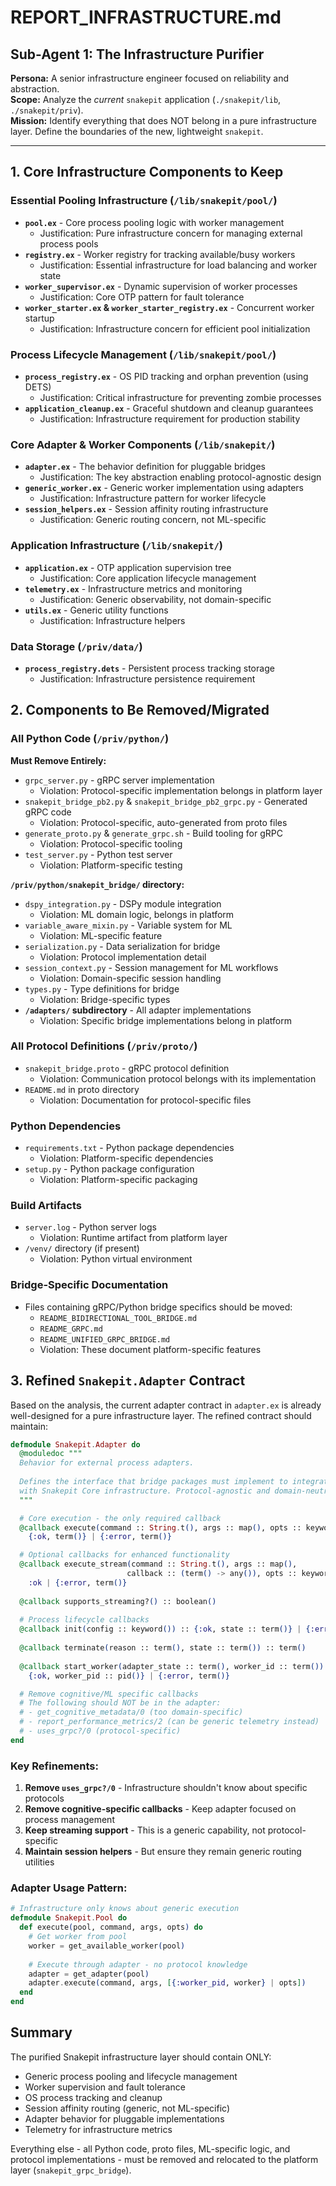 # REPORT_INFRASTRUCTURE.md
## Sub-Agent 1: The Infrastructure Purifier

**Persona:** A senior infrastructure engineer focused on reliability and abstraction.  
**Scope:** Analyze the *current* `snakepit` application (`./snakepit/lib`, `./snakepit/priv`).  
**Mission:** Identify everything that does NOT belong in a pure infrastructure layer. Define the boundaries of the new, lightweight `snakepit`.

---

## 1. Core Infrastructure Components to Keep

### Essential Pooling Infrastructure (`/lib/snakepit/pool/`)
- **`pool.ex`** - Core process pooling logic with worker management
  - Justification: Pure infrastructure concern for managing external process pools
- **`registry.ex`** - Worker registry for tracking available/busy workers  
  - Justification: Essential infrastructure for load balancing and worker state
- **`worker_supervisor.ex`** - Dynamic supervision of worker processes
  - Justification: Core OTP pattern for fault tolerance
- **`worker_starter.ex` & `worker_starter_registry.ex`** - Concurrent worker startup
  - Justification: Infrastructure concern for efficient pool initialization

### Process Lifecycle Management (`/lib/snakepit/pool/`)
- **`process_registry.ex`** - OS PID tracking and orphan prevention (using DETS)
  - Justification: Critical infrastructure for preventing zombie processes
- **`application_cleanup.ex`** - Graceful shutdown and cleanup guarantees
  - Justification: Infrastructure requirement for production stability

### Core Adapter & Worker Components (`/lib/snakepit/`)
- **`adapter.ex`** - The behavior definition for pluggable bridges
  - Justification: The key abstraction enabling protocol-agnostic design
- **`generic_worker.ex`** - Generic worker implementation using adapters
  - Justification: Infrastructure pattern for worker lifecycle
- **`session_helpers.ex`** - Session affinity routing infrastructure
  - Justification: Generic routing concern, not ML-specific

### Application Infrastructure (`/lib/snakepit/`)
- **`application.ex`** - OTP application supervision tree
  - Justification: Core application lifecycle management
- **`telemetry.ex`** - Infrastructure metrics and monitoring
  - Justification: Generic observability, not domain-specific
- **`utils.ex`** - Generic utility functions
  - Justification: Infrastructure helpers

### Data Storage (`/priv/data/`)
- **`process_registry.dets`** - Persistent process tracking storage
  - Justification: Infrastructure persistence requirement

## 2. Components to Be Removed/Migrated

### All Python Code (`/priv/python/`)
**Must Remove Entirely:**
- `grpc_server.py` - gRPC server implementation
  - Violation: Protocol-specific implementation belongs in platform layer
- `snakepit_bridge_pb2.py` & `snakepit_bridge_pb2_grpc.py` - Generated gRPC code
  - Violation: Protocol-specific, auto-generated from proto files
- `generate_proto.py` & `generate_grpc.sh` - Build tooling for gRPC
  - Violation: Protocol-specific tooling
- `test_server.py` - Python test server
  - Violation: Platform-specific testing

**`/priv/python/snakepit_bridge/` directory:**
- `dspy_integration.py` - DSPy module integration
  - Violation: ML domain logic, belongs in platform
- `variable_aware_mixin.py` - Variable system for ML
  - Violation: ML-specific feature
- `serialization.py` - Data serialization for bridge
  - Violation: Protocol implementation detail
- `session_context.py` - Session management for ML workflows
  - Violation: Domain-specific session handling
- `types.py` - Type definitions for bridge
  - Violation: Bridge-specific types
- **`/adapters/` subdirectory** - All adapter implementations
  - Violation: Specific bridge implementations belong in platform

### All Protocol Definitions (`/priv/proto/`)
- `snakepit_bridge.proto` - gRPC protocol definition
  - Violation: Communication protocol belongs with its implementation
- `README.md` in proto directory
  - Violation: Documentation for protocol-specific files

### Python Dependencies
- `requirements.txt` - Python package dependencies
  - Violation: Platform-specific dependencies
- `setup.py` - Python package configuration
  - Violation: Platform-specific packaging

### Build Artifacts
- `server.log` - Python server logs
  - Violation: Runtime artifact from platform layer
- `/venv/` directory (if present)
  - Violation: Python virtual environment

### Bridge-Specific Documentation
- Files containing gRPC/Python bridge specifics should be moved:
  - `README_BIDIRECTIONAL_TOOL_BRIDGE.md`
  - `README_GRPC.md`  
  - `README_UNIFIED_GRPC_BRIDGE.md`
  - Violation: These document platform-specific features

## 3. Refined `Snakepit.Adapter` Contract

Based on the analysis, the current adapter contract in `adapter.ex` is already well-designed for a pure infrastructure layer. The refined contract should maintain:

```elixir
defmodule Snakepit.Adapter do
  @moduledoc """
  Behavior for external process adapters.
  
  Defines the interface that bridge packages must implement to integrate
  with Snakepit Core infrastructure. Protocol-agnostic and domain-neutral.
  """

  # Core execution - the only required callback
  @callback execute(command :: String.t(), args :: map(), opts :: keyword()) :: 
    {:ok, term()} | {:error, term()}

  # Optional callbacks for enhanced functionality
  @callback execute_stream(command :: String.t(), args :: map(), 
                          callback :: (term() -> any()), opts :: keyword()) :: 
    :ok | {:error, term()}
  
  @callback supports_streaming?() :: boolean()
  
  # Process lifecycle callbacks
  @callback init(config :: keyword()) :: {:ok, state :: term()} | {:error, term()}
  
  @callback terminate(reason :: term(), state :: term()) :: term()
  
  @callback start_worker(adapter_state :: term(), worker_id :: term()) :: 
    {:ok, worker_pid :: pid()} | {:error, term()}

  # Remove cognitive/ML specific callbacks
  # The following should NOT be in the adapter:
  # - get_cognitive_metadata/0 (too domain-specific)
  # - report_performance_metrics/2 (can be generic telemetry instead)
  # - uses_grpc?/0 (protocol-specific)
end
```

### Key Refinements:
1. **Remove `uses_grpc?/0`** - Infrastructure shouldn't know about specific protocols
2. **Remove cognitive-specific callbacks** - Keep adapter focused on process management
3. **Keep streaming support** - This is a generic capability, not protocol-specific
4. **Maintain session helpers** - But ensure they remain generic routing utilities

### Adapter Usage Pattern:
```elixir
# Infrastructure only knows about generic execution
defmodule Snakepit.Pool do
  def execute(pool, command, args, opts) do
    # Get worker from pool
    worker = get_available_worker(pool)
    
    # Execute through adapter - no protocol knowledge
    adapter = get_adapter(pool)
    adapter.execute(command, args, [{:worker_pid, worker} | opts])
  end
end
```

## Summary

The purified Snakepit infrastructure layer should contain ONLY:
- Generic process pooling and lifecycle management
- Worker supervision and fault tolerance
- OS process tracking and cleanup
- Session affinity routing (generic, not ML-specific)
- Adapter behavior for pluggable implementations
- Telemetry for infrastructure metrics

Everything else - all Python code, proto files, ML-specific logic, and protocol implementations - must be removed and relocated to the platform layer (`snakepit_grpc_bridge`).